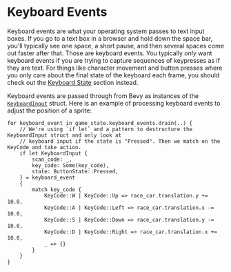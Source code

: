 # Keyboard Events

Keyboard events are what your operating system passes to text input boxes. If you go to a text box in a browser and hold down the space bar, you'll typically see one space, a short pause, and then several spaces come out faster after that. Those are keyboard events. You typically _only_ want keyboard events if you are trying to capture sequences of keypresses as if they are text. For things like character movement and button presses where you only care about the final state of the keyboard each frame, you should check out the [Keyboard State](105-keyboard-state.md) section instead.

Keyboard events are passed through from Bevy as instances of the [`KeyboardInput`](https://docs.rs/rusty_engine/latest/rusty_engine/keyboard/struct.KeyboardInput.html) struct. Here is an example of processing keyboard events to adjust the position of a sprite:

```rust,ignored
for keyboard_event in game_state.keyboard_events.drain(..) {
    // We're using `if let` and a pattern to destructure the KeyboardInput struct and only look at
    // keyboard input if the state is "Pressed". Then we match on the KeyCode and take action.
    if let KeyboardInput {
        scan_code: _,
        key_code: Some(key_code),
        state: ButtonState::Pressed,
    } = keyboard_event
    {
        match key_code {
            KeyCode::W | KeyCode::Up => race_car.translation.y += 10.0,
            KeyCode::A | KeyCode::Left => race_car.translation.x -= 10.0,
            KeyCode::S | KeyCode::Down => race_car.translation.y -= 10.0,
            KeyCode::D | KeyCode::Right => race_car.translation.x += 10.0,
            _ => {}
        }
    }
}
```

